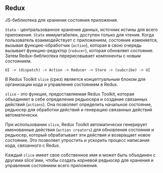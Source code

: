 ## Redux

JS-библиотека для хранения состояния приложения. 

`State` - центральзованное хранение данных, источник истины для всего приложения. `State` иммумтабелен, доступен только для чтения.
Когда пользователь взаимодействует с приложением, состояние изменяется, вызывая функцию-обработчик (`action`), которая в свою очередь вызывает функцию-редуктор (`reducer`), которая обновляет состояние. Затем Redux-библиотека перерисовывает компоненты с новым состоянием.

`UI -> (dispatch) -> Action -> Reducer -> Store -> (subcribe) -> UI`

В Redux Toolkit `slice` (срез) является концептуальным блоком для организации кода и управления состоянием в Redux.

`slice` - это функция, предоставляемая Redux Toolkit, которая объединяет в себе определение редьюсера и создание связанных действий (`actions`). Она позволяет определить начальное состояние, редьюсер для обработки действий и генерацию связанных действий автоматически.

При использовании `slice`, Redux Toolkit автоматически генерирует именованные действия (`action creators`) для обновления состояния и редьюсер, который обрабатывает эти действия и возвращает новое состояние. Это позволяет упростить и ускорить процесс написания кода, связанного с Redux.

Каждый `slice` имеет свое собственное имя и может быть объединен с другими slice'ами, чтобы создать корневой редьюсер для хранения и управления состоянием всего приложения.